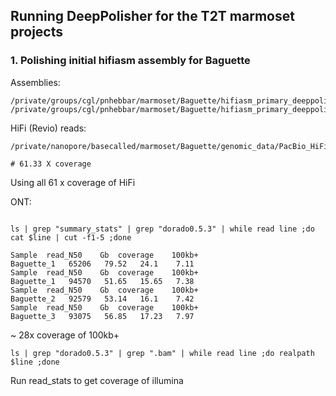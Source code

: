 ## Running DeepPolisher for the T2T marmoset projects

### 1. Polishing initial hifiasm assembly for Baguette

Assemblies:
```
/private/groups/cgl/pnhebbar/marmoset/Baguette/hifiasm_primary_deeppolisher/baguette_hifiasm_hic_phased.asm.hic.hap1.p_ctg.formatted.fa
/private/groups/cgl/pnhebbar/marmoset/Baguette/hifiasm_primary_deeppolisher/baguette_hifiasm_hic_phased.asm.hic.hap2.p_ctg.formatted.fa
```

HiFi (Revio) reads:
```
/private/nanopore/basecalled/marmoset/Baguette/genomic_data/PacBio_HiFi/quick_stats/n50_Baguette_CJA.tsv

# 61.33 X coverage
```
Using all 61 x coverage of HiFi

ONT:
```

ls | grep "summary_stats" | grep "dorado0.5.3" | while read line ;do cat $line | cut -f1-5 ;done

Sample	read_N50	Gb	coverage	100kb+
Baguette_1 	 65206 	 79.52 	 24.1 	 7.11
Sample	read_N50	Gb	coverage	100kb+
Baguette_1 	 94570 	 51.65 	 15.65 	 7.38
Sample	read_N50	Gb	coverage	100kb+
Baguette_2 	 92579 	 53.14 	 16.1 	 7.42
Sample	read_N50	Gb	coverage	100kb+
Baguette_3 	 93075 	 56.85 	 17.23 	 7.97
```
~ 28x coverage of 100kb+

```
ls | grep "dorado0.5.3" | grep ".bam" | while read line ;do realpath $line ;done
```

Run read_stats to get coverage of illumina 
